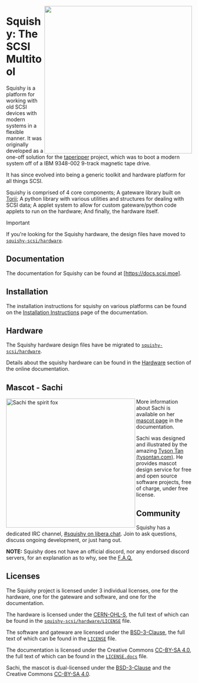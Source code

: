 <!-- markdownlint-disable MD041 MD022 MD033 -->
[<img src="https://raw.githubusercontent.com/squishy-scsi/squishy/main/contrib/img/sachi/electrichearts_20220323A_sachi_trans.png" align="right" width="400"/>](https://docs.scsi.moe/mascot.html)
# Squishy: The SCSI Multitool

Squishy is a platform for working with old SCSI devices with modern systems in a flexible manner. It was originally developed as a one-off solution for the [taperipper] project, which was to boot a modern system off of a IBM 9348-002 9-track magnetic tape drive.

It has since evolved into being a generic toolkit and hardware platform for all things SCSI.

Squishy is comprised of 4 core components; A gateware library built on [Torii]; A python library with various utilities and structures for dealing with SCSI data; A applet system to allow for custom gateware/python code applets to run on the hardware; And finally, the hardware itself.

> [!IMPORTANT]
> If you're looking for the Squishy hardware, the design files have moved to [`squishy-scsi/hardware`].

## Documentation

The documentation for Squishy can be found at [https://docs.scsi.moe].

## Installation

The installation instructions for squishy on various platforms can be found on the [Installation Instructions] page of the documentation.

## Hardware

The Squishy hardware design files have be migrated to [`squishy-scsi/hardware`].

Details about the squishy hardware can be found in the [Hardware] section of the online documentation.

## Mascot - Sachi

<img src="https://raw.githubusercontent.com/squishy-scsi/squishy/main/contrib/img/sachi/electrichearts_20211013A_sachi_trans_1024.png" align="left" width="350" alt="Sachi the spirit fox"/>

More information about Sachi is available on her [mascot page] in the documentation.

Sachi was designed and illustrated by the amazing [Tyson Tan (tysontan.com)]. He provides mascot design service for free and open source software projects, free of charge, under free license.

## Community

Squishy has a dedicated IRC channel, [#squishy on libera.chat]. Join to ask questions, discuss ongoing development, or just hang out.

**NOTE:** Squishy does not have an official discord, nor any endorsed discord servers, for an explanation as to why, see the [F.A.Q.]

## Licenses

The Squishy project is licensed under 3 individual licenses, one for the hardware, one for the gateware and software, and one for the documentation.

The hardware is licensed under the [CERN-OHL-S], the full text of which can be found in the [`squishy-scsi/hardware/LICENSE`] file.

The software and gateware are licensed under the [BSD-3-Clause], the full text of which can be found in the [`LICENSE`] file.

The documentation is licensed under the Creative Commons [CC-BY-SA 4.0], the full text of which can be found in the [`LICENSE.docs`] file.

Sachi, the mascot is dual-licensed under the [BSD-3-Clause] and the Creative Commons [CC-BY-SA 4.0].

[taperipper]: https://lethalbit.net/projects/taperipper/
[Torii]: https://github.com/shrine-maiden-heavy-industries/torii-hdl
[https://docs.scsi.moe]: https://docs.scsi.moe
[Installation Instructions]: https://docs.scsi.moe/install.html
[`squishy-scsi/hardware`]: https://github.com/squishy-scsi/hardware
[Hardware]: https://docs.scsi.moe/hardware/index.html
[mascot page]: https://docs.scsi.moe/mascot.html
[Tyson Tan (tysontan.com)]: https://tysontan.com
[#squishy on libera.chat]: https://web.libera.chat/#squishy
[F.A.Q.]: https://docs.scsi.moe/faq.html
[CERN-OHL-S]: https://ohwr.org/cern_ohl_s_v2.txt
[`squishy-scsi/hardware/LICENSE`]: https://github.com/squishy-scsi/hardware/tree/main/LICENSE
[BSD-3-Clause]: https://spdx.org/licenses/BSD-3-Clause.html
[`LICENSE`]: https://github.com/squishy-scsi/squishy/tree/main/LICENSE
[CC-BY-SA 4.0]: https://creativecommons.org/licenses/by-sa/4.0/
[`LICENSE.docs`]: https://github.com/squishy-scsi/squishy/tree/main/LICENSE.docs
